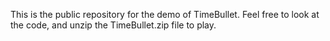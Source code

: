 This is the public repository for the demo of TimeBullet. Feel free to look at the code, and unzip the TimeBullet.zip file to play.
